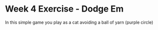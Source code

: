 # Week 4 Exercise - Dodge Em

In this simple game you play as a cat avoiding a ball of yarn (purple circle)

